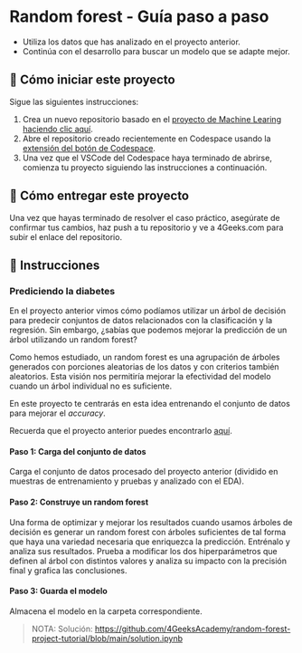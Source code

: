 <!-- hide -->
# Random forest - Guía paso a paso
<!-- endhide -->

- Utiliza los datos que has analizado en el proyecto anterior.
- Continúa con el desarrollo para buscar un modelo que se adapte mejor.

<onlyfor saas="false" withBanner="false">
  
## 🌱  Cómo iniciar este proyecto

Sigue las siguientes instrucciones:

1. Crea un nuevo repositorio basado en el [proyecto de Machine Learing](https://github.com/4GeeksAcademy/machine-learning-python-template/generate) [haciendo clic aquí](https://github.com/4GeeksAcademy/machine-learning-python-template).
2. Abre el repositorio creado recientemente en Codespace usando la [extensión del botón de Codespace](https://docs.github.com/en/codespaces/developing-in-codespaces/creating-a-codespace-for-a-repository#creating-a-codespace-for-a-repository).
3. Una vez que el VSCode del Codespace haya terminado de abrirse, comienza tu proyecto siguiendo las instrucciones a continuación.

</onlyfor>

## 🚛 Cómo entregar este proyecto

Una vez que hayas terminado de resolver el caso práctico, asegúrate de confirmar tus cambios, haz push a tu repositorio y ve a 4Geeks.com para subir el enlace del repositorio.

## 📝 Instrucciones

### Prediciendo la diabetes

En el proyecto anterior vimos cómo podíamos utilizar un árbol de decisión para predecir conjuntos de datos relacionados con la clasificación y la regresión. Sin embargo, ¿sabías que podemos mejorar la predicción de un árbol utilizando un random forest?

Como hemos estudiado, un random forest es una agrupación de árboles generados con porciones aleatorias de los datos y con criterios también aleatorios. Esta visión nos permitiría mejorar la efectividad del modelo cuando un árbol individual no es suficiente.

En este proyecto te centrarás en esta idea entrenando el conjunto de datos para mejorar el $accuracy$.

Recuerda que el proyecto anterior puedes encontrarlo [aquí](https://github.com/4GeeksAcademy/decision-tree-project-tutorial).

#### Paso 1: Carga del conjunto de datos

Carga el conjunto de datos procesado del proyecto anterior (dividido en muestras de entrenamiento y pruebas y analizado con el EDA).

#### Paso 2: Construye un random forest

Una forma de optimizar y mejorar los resultados cuando usamos árboles de decisión es generar un random forest con árboles suficientes de tal forma que haya una variedad necesaria que enriquezca la predicción. Entrénalo y analiza sus resultados. Prueba a modificar los dos hiperparámetros que definen al árbol con distintos valores y analiza su impacto con la precisión final y grafica las conclusiones.

#### Paso 3: Guarda el modelo

Almacena el modelo en la carpeta correspondiente.

> NOTA: Solución: https://github.com/4GeeksAcademy/random-forest-project-tutorial/blob/main/solution.ipynb
